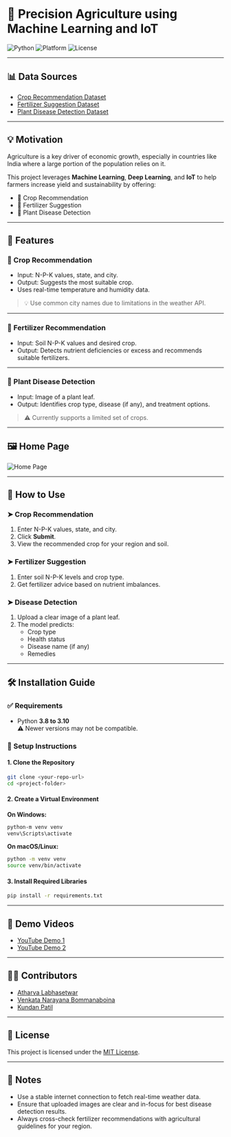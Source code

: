 
# 🌾 Precision Agriculture using Machine Learning and IoT

![Python](https://img.shields.io/badge/python-3.8--3.10-blue)
![Platform](https://img.shields.io/badge/platform-Web-green)
![License](https://img.shields.io/badge/license-MIT-lightgrey)

---

## 📊 Data Sources

- [Crop Recommendation Dataset](https://www.kaggle.com/atharvaingle/crop-recommendation-dataset)  
- [Fertilizer Suggestion Dataset](https://github.com/Gladiator07/Harvestify/blob/master/Data-processed/fertilizer.csv)  
- [Plant Disease Detection Dataset](https://www.kaggle.com/vipoooool/new-plant-diseases-dataset)

---

## 💡 Motivation

Agriculture is a key driver of economic growth, especially in countries like India where a large portion of the population relies on it.

This project leverages **Machine Learning**, **Deep Learning**, and **IoT** to help farmers increase yield and sustainability by offering:
- 🌾 Crop Recommendation
- 💊 Fertilizer Suggestion
- 🍂 Plant Disease Detection

---

## 🌱 Features

### 🌾 Crop Recommendation
- Input: N-P-K values, state, and city.
- Output: Suggests the most suitable crop.
- Uses real-time temperature and humidity data.
> 💡 Use common city names due to limitations in the weather API.

---

### 💊 Fertilizer Recommendation
- Input: Soil N-P-K values and desired crop.
- Output: Detects nutrient deficiencies or excess and recommends suitable fertilizers.

---

### 🍂 Plant Disease Detection
- Input: Image of a plant leaf.
- Output: Identifies crop type, disease (if any), and treatment options.
> ⚠️ Currently supports a limited set of crops.

---

## 🖼️ Home Page

![Home Page](https://github.com/atharval1/precision-agriculture-using-machine-learning/blob/main/Project-docs/App-snaps/Home.png)

---

## 🧪 How to Use

### ➤ Crop Recommendation
1. Enter N-P-K values, state, and city.
2. Click **Submit**.
3. View the recommended crop for your region and soil.

### ➤ Fertilizer Suggestion
1. Enter soil N-P-K levels and crop type.
2. Get fertilizer advice based on nutrient imbalances.

### ➤ Disease Detection
1. Upload a clear image of a plant leaf.
2. The model predicts:
   - Crop type
   - Health status
   - Disease name (if any)
   - Remedies

---

## 🛠️ Installation Guide

### ✅ Requirements
- Python **3.8 to 3.10**  
  ⚠️ Newer versions may not be compatible.

### 🔧 Setup Instructions

#### 1. Clone the Repository

```bash
git clone <your-repo-url>
cd <project-folder>
```

#### 2. Create a Virtual Environment

**On Windows:**
```bash
python-m venv venv
venv\Scripts\activate
```

**On macOS/Linux:**
```bash
python -m venv venv
source venv/bin/activate
```

#### 3. Install Required Libraries

```bash
pip install -r requirements.txt
```

---

## 🎥 Demo Videos

- [YouTube Demo 1](https://youtu.be/kU0nf-rzusE)  
- [YouTube Demo 2](https://www.youtube.com/watch?v=eJ-KytG2H5w&t=36s)

---

## 👨‍💻 Contributors

- [Atharva Labhasetwar](https://www.linkedin.com/in/atharva-labhasetwar)  
- [Venkata Narayana Bommanaboina](https://www.linkedin.com/in/bvnarayana515739/)  
- [Kundan Patil](https://www.linkedin.com/in/kundan-patil-638979199)

---

## 🧾 License

This project is licensed under the [MIT License](LICENSE).

---

## 📌 Notes

- Use a stable internet connection to fetch real-time weather data.
- Ensure that uploaded images are clear and in-focus for best disease detection results.
- Always cross-check fertilizer recommendations with agricultural guidelines for your region.
